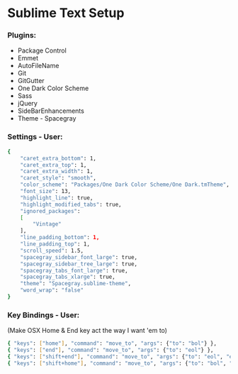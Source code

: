 
# Sublime Text Setup

### Plugins:
* Package Control
* Emmet
* AutoFileName
* Git
* GitGutter
* One Dark Color Scheme
* Sass
* jQuery
* SideBarEnhancements
* Theme - Spacegray

### Settings - User:
```sh
{
	"caret_extra_bottom": 1,
	"caret_extra_top": 1,
	"caret_extra_width": 1,
	"caret_style": "smooth",
	"color_scheme": "Packages/One Dark Color Scheme/One Dark.tmTheme",
	"font_size": 13,
	"highlight_line": true,
	"highlight_modified_tabs": true,
	"ignored_packages":
	[
		"Vintage"
	],
	"line_padding_bottom": 1,
	"line_padding_top": 1,
	"scroll_speed": 1.5,
	"spacegray_sidebar_font_large": true,
	"spacegray_sidebar_tree_large": true,
	"spacegray_tabs_font_large": true,
	"spacegray_tabs_xlarge": true,
	"theme": "Spacegray.sublime-theme",
	"word_wrap": "false"
}

```

### Key Bindings - User:
(Make OSX Home & End key act the way I want 'em to)
```sh
{ "keys": ["home"], "command": "move_to", "args": {"to": "bol"} },
{ "keys": ["end"], "command": "move_to", "args": {"to": "eol"} },
{ "keys": ["shift+end"], "command": "move_to", "args": {"to": "eol", "extend": true} },
{ "keys": ["shift+home"], "command": "move_to", "args": {"to": "bol", "extend": true } }
```
